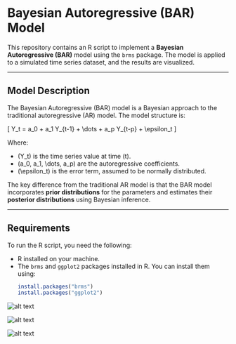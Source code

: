 # Bayesian Autoregressive (BAR) Model

This repository contains an R script to implement a **Bayesian Autoregressive (BAR)** model using the `brms` package. The model is applied to a simulated time series dataset, and the results are visualized.

---

## Model Description

The Bayesian Autoregressive (BAR) model is a Bayesian approach to the traditional autoregressive (AR) model. The model structure is:

\[
Y_t = a_0 + a_1 Y_{t-1} + \dots + a_p Y_{t-p} + \epsilon_t
\]

Where:
- \(Y_t\) is the time series value at time \(t\).
- \(a_0, a_1, \dots, a_p\) are the autoregressive coefficients.
- \(\epsilon_t\) is the error term, assumed to be normally distributed.

The key difference from the traditional AR model is that the BAR model incorporates **prior distributions** for the parameters and estimates their **posterior distributions** using Bayesian inference.

---

## Requirements

To run the R script, you need the following:
- R installed on your machine.
- The `brms` and `ggplot2` packages installed in R. You can install them using:
  ```R
  install.packages("brms")
  install.packages("ggplot2")

![alt text](image-1.png)



![alt text](image-2.png)

![alt text](image.png)
